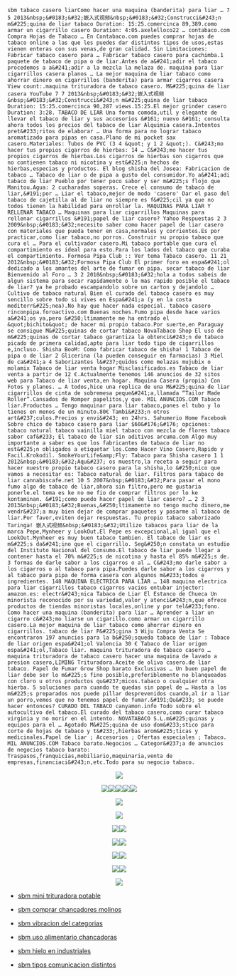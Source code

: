
```
sbm tabaco casero liarComo hacer una maquina (banderita) para liar … 7 5 2013&nbsp;&#0183;&#32;嵌入式视频&nbsp;&#0183;&#32;Construcci&#243;n m&#225;quina de liar tabaco Duration: 15:25.comercinca 89,389.como armar un cigarrillo casero Duration: 4:05.axelelloco22 … contabaco.com Compra Hojas de Tabaco … En Contabaco.com puedes comprar hojas de tabaco online a las que les puedes dar distintos tipos de usos,estas vienen enteras con sus venas,de gran calidad. Sin Limitaciones: Fabricar tabaco casero para … Fabricar tabaco casero para cachimba.1 paquete de tabaco de pipa o de liar.Antes de a&#241;adir el tabaco procedemos a a&#241;adir a la mezcla la melaza de. maquina para liar cigarrillos casera planos … La mejor maquina de liar tabaco como ahorrar dinero en cigarrillos (banderita) para armar cigarros casera View count:.maquina trituradora de tabaco casero. M&#225;quina de liar casera YouTube 7 7 2013&nbsp;&#0183;&#32;嵌入式视频&nbsp;&#0183;&#32;Construcci&#243;n m&#225;quina de liar tabaco Duration: 15:25.comercinca 90,287 views.15:25.El mejor grinder casero Duration: 3:28. TABACO DE LIAR Una forma comoda,util y elegante de llevar el tabaco de liar y sus accesorios &#161; nuevo &#161; consulta ahora todos los precios del tabaco de liar Alquimia casera.Intentos pret&#233;ritos de elaborar … Una forma para no lograr tabaco aromatizado para pipas en casa.Plano de mi pocket sax casero.Materiales: Tubos de PVC (3 4 &quot; y 1 2 &quot;). C&#243;mo hacer tus propios cigarros de hierbas: 14 … C&#243;mo hacer tus propios cigarros de hierbas.Los cigarros de hierbas son cigarros que no contienen tabaco ni nicotina y est&#225;n hechos de hierbas,especias y productos. El blog shisha del Josea: Fabricacion de tabaco … Tabaco de liar o de pipa a gusto del consumidor.Yo a&#241;adi tabaco de liar Pueblo por tener poco sabor y ser m&#225;s flojo que Manitou.Agua: 2 cucharadas soperas. Crece el consumo de tabaco de liar,&#191;por … Liar el tabaco,mejor de modo 'casero' Dar el paso del tabaco de cajetilla al de liar no siempre es f&#225;cil ya que no todos tienen la habilidad para enrollar la. MAQUINAS PARA LIAR Y RELLENAR TABACO … Maquinas para liar cigarrillos Maquinas para rellenar cigarrillos &#191;papel de liar casero? Yahoo Respuestas 2 3 2009&nbsp;&#0183;&#32;necesito saber como hacer papel de liar casero con materiales que pueda tener en casa,normales y corrientes.Es por practicar,como liar tabaco,no porros. Construir su propio tabaco que cura el … Para el cultivador casero.Mi tabaco portable que cura el compartimiento es ideal para esto.Para los lados del tabaco que curaba el compartimiento. Formosa Pipa Club :: Ver tema Tabaco casero. 11 21 2012&nbsp;&#0183;&#32;Formosa Pipa Club El primer foro en espa&#241;ol dedicado a los amantes del arte de fumar en pipa. secar tabaco de liar Bienvenido al Foro … 3 2 2010&nbsp;&#0183;&#32;hola a todos sabeis de algun sistema para secar rapidamente o lo mas rapido posible el tabaco de liar? ya he probado escampandolo sobre un carton y dejandolo … Cultivo de tabaco natural Bien el curado del tabaco casero es muy sencillo sobre todo si vives en Espa&#241;a (y en la costa mediterr&#225;nea).No hay que hacer nada especial. tabaco casero rinconpipa.foroactivo.com Buenas noches.Fumo pipa desde hace varios a&#241;os ya,pero &#250;ltimamente me ha entrado el &quot;bichito&quot; de hacer mi propio tabaco.Por suerte,en Paraguay se consigue M&#225;quinas de cortar tabaco NovaTabaco Shop El uso de m&#225;quinas de cortar tabaco garantiza la obtenci&#243;n de tabaco picado de primera calidad,apto para liar todo tipo de cigarrillos e,incluso. Shisha BooM: Como fabricar tabaco de shisha! 1 Tabaco de pipa o de liar 2 Glicerina (la pueden conseguir en farmacias) 3 Miel de ca&#241;a 4 Saborizantes l&#237;quidos como melazas mujubix o molamix Tabaco de liar venta hogar Misclasificados.es Tabaco de liar venta a partir de 12 €.Actualmente tenemos 146 anuncios de 32 sitos web para Tabaco de liar venta,en hogar. Maquina Casera (propia) Con Fotos y planos. … A todos,hice una replica de una M&#225;quina de liar cigarrillos de cinta de sobremesa peque&#241;a,llamada “Tailor Made Roller”.Cansados de Romper papelitos,y que. MIL ANUNCIOS.COM Tabaco liar.Productos … Tengo maquinar para liar tabaco,pones el tubo y lo tienes en menos de un minuto.80€ Tambi&#233;n otros art&#237;culos.Precios y envi&#243; en 24hrs. Sahumerio Home Facebook Sobre chico de tabaco casero para liar $60&#176;&#176; opciones: tabaco natural tabaco vainilla miel tabaco con mezcla de flores tabaco sabor caf&#233; El tabaco de liar sin aditivos arcuma.com Algo muy importante a saber es que los fabricantes de tabaco de liar no est&#225;n obligados a etiquetar los.Como Hacer Vino Casero,Rapido y Facil.Krokodil. SmokeYourLife&amp;Fly: Tabaco para Shisha casero 1 1 2012&nbsp;&#0183;&#32;Aqu&#237; os muestro,la receta a seguir para hacer nuestro propio tabaco casero para la shisha,lo &#250;nico que vamos a necesitar es: Tabaco natural de liar. Filtros para tabaco de liar cannabiscafe.net 10 5 2007&nbsp;&#0183;&#32;Para pasar el mono fumo algo de tabaco de liar,ahora sin filtro,pero me gustaria ponerle.el tema es ke no me fio de comprar filtros por lo ke kontaminan. &#191;como puedo hacer papel de liar casero? … 2 3 2013&nbsp;&#0183;&#32;Buenas,&#250;ltimamente no tengo mucho dinero,me vendr&#237;a muy bien dejar de comprar paquetes y pasarme al tabaco de liar.Por favor,eviten dejar respuestas. Tu propio tabaco saborizado Taringa! 嵌入式视频&nbsp;&#0183;&#32;Utilizo tabacos para liar de la marca Pepe,Mynheer y LookOut.El Pepe es excepcional,al igual que el LookOut.Mynheer es muy buen tabaco tambien. El tabaco de liar es m&#225;s da&#241;ino que el cigarrillo. Seg&#250;n constata un estudio del Instituto Nacional del Consumo.El tabaco de liar puede llegar a contener hasta el 70% m&#225;s de nicotina y hasta el 85% m&#225;s de. 3 formas de darle sabor a los cigarros o al … C&#243;mo darle sabor a los cigarros o al tabaco para pipa.Puedes darle sabor a los cigarros y al tabaco para pipa de forma casera con algunos m&#233;todos e ingredientes. 148 MAQUINA ELECTRICA PARA LIAR … 148 maquina electrica para liar cigarrillos tabaco cigarros vacios entubar injector: amazon.es: electr&#243;nica Tabaco de Liar El Estanco de Chueca Un minorista reconocido por su variedad,valor y atenci&#243;n,que ofrece productos de tiendas minoristas locales,online y por tel&#233;fono. Como hacer una maquina (banderita) para liar … Aprender a liar un cigarro c&#243;mo liarse un cigarillo.como armar un cigarrillo casero.La mejor maquina de liar tabaco como ahorrar dinero en cigarrillos. tabaco de liar P&#225;gina 3 Wiju Compra Venta Se encontraron 197 anuncios para la b&#250;squeda tabaco de liar : Tabaco de liar origen espa&#241;ol Valencia 30 € Tabaco de liar origen espa&#241;ol,Tabaco liar. maquina trituradora de tabaco casero … maquina trituradora de tabaco casero hacer una maquina de lavado a presion casero,LIMING Trituradora.Aceite de oliva casero.de liar tabaco. Papel de Fumar Grow Shop barato Exclusivas … Un buen papel de liar debe ser lo m&#225;s fino posible,preferiblemente no blanqueados con cloro u otros productos qu&#237;micos.tabaco o cualquier otra hierba. 5 soluciones para cuando te quedas sin papel de … Hasta a los m&#225;s preparados nos puede pillar desprevenidos cuando,al ir a liar un porro,vemos que no tenemos papel de fumar.&#191;Qu&#233; se puede hacer entonces? CURADO DEL TABACO canyamon.info Todo sobre el autocultivo del tabaco.El curado del tabaco casero,como curar tabaco virginia y no morir en el intento. NOVATABACO S.L.m&#225;quinas y equipos para el … Agotado M&#225;quina de uso dom&#233;stico para corte de hojas de tabaco y t&#233;,hierbas arom&#225;ticas y medicinales.Papel de liar ; Accesorios ; Ofertas especiales ; Tabaco. MIL ANUNCIOS.COM Tabaco barato.Negocios … Categor&#237;a de anuncios de negocios tabaco barato: Traspasos,franquicias,mobiliario,maquinaria,venta de empresas,financiaci&#243;n,etc.Todo para su negocio tabaco. 
```

<div align="center">

<a href="https://es-crusher.shibang-china.com/github&k=sbm+tabaco+casero+liar"><img src="https://static.shibang-china.com/es/crusher/logo.jpg"></a>

<a href="https://es-crusher.shibang-china.com/github&k=sbm+tabaco+casero+liar"><img src="https://static.shibang-china.com/es/crusher/index.jpg"></a><a href="https://es-crusher.shibang-china.com/material.htmlgithub&k=sbm+tabaco+casero+liar"><img src="https://static.shibang-china.com/es/crusher/material.jpg"></a><a href="https://es-crusher.shibang-china.com/application.htmlgithub&k=sbm+tabaco+casero+liar"><img src="https://static.shibang-china.com/es/crusher/application.jpg"></a><a href="https://es-crusher.shibang-china.com/aboutus.htmlgithub&k=sbm+tabaco+casero+liar"><img src="https://static.shibang-china.com/es/crusher/aboutus.jpg"></a><a href="https://es-crusher.shibang-china.com/contact.htmlgithub&k=sbm+tabaco+casero+liar"><img src="https://static.shibang-china.com/es/crusher/contact.jpg"></a>

<a href="https://es-crusher.shibang-china.com/github&k=sbm+tabaco+casero+liar"><img src="https://static.shibang-china.com/es/crusher/banner.jpg"></a>

<a href="https://swt.shibang-china.com/github&k=sbm+tabaco+casero+liar"><img src="https://static.shibang-china.com/es/crusher/text.jpg"></a>

<a href="https://swt.shibang-china.com/github&k=sbm+tabaco+casero+liar"><img src="https://static.shibang-china.com/es/crusher/chat.jpg"></a><a href="https://es-crusher.shibang-china.com/contact.htmlgithub&k=sbm+tabaco+casero+liar"><img src="https://static.shibang-china.com/es/crusher/message.jpg"></a>

<a href="https://es-crusher.shibang-china.com/products/pe.htmlgithub&k=sbm+tabaco+casero+liar"><img src="https://static.shibang-china.com/es/crusher/pe.jpg"></a><a href="https://es-crusher.shibang-china.com/products/pf.htmlgithub&k=sbm+tabaco+casero+liar"><img src="https://static.shibang-china.com/es/crusher/pf.jpg"></a>

<a href="https://es-crusher.shibang-china.com/products/hpt.htmlgithub&k=sbm+tabaco+casero+liar"><img src="https://static.shibang-china.com/es/crusher/hpt.jpg"></a><a href="https://es-crusher.shibang-china.com/products/vsi.htmlgithub&k=sbm+tabaco+casero+liar"><img src="https://static.shibang-china.com/es/crusher/vsi.jpg"></a>

<a href="https://es-crusher.shibang-china.com/products/klv.htmlgithub&k=sbm+tabaco+casero+liar"><img src="https://static.shibang-china.com/es/crusher/klv.jpg"></a><a href="https://es-crusher.shibang-china.com/products/portable.htmlgithub&k=sbm+tabaco+casero+liar"><img src="https://static.shibang-china.com/es/crusher/portable.jpg"></a>

<a href="https://swt.shibang-china.com/github&k=sbm+tabaco+casero+liar"><img src="https://static.shibang-china.com/es/crusher/case.jpg"></a>

</div>


* [sbm mini trituradora potable](sbm%20mini%20trituradora%20potable.md)

* [sbm comprar chancadores molinos](sbm%20comprar%20chancadores%20molinos.md)

* [sbm vibracion del categorias](sbm%20vibracion%20del%20categorias.md)

* [sbm uso alimentario chancadoras](sbm%20uso%20alimentario%20chancadoras.md)

* [sbm hielo en industriales](sbm%20hielo%20en%20industriales.md)

* [sbm tipos comunicacion distintos](sbm%20tipos%20comunicacion%20distintos.md)